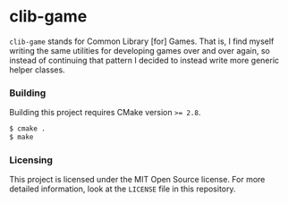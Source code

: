 # clib-game

`clib-game` stands for Common Library [for] Games. That is, I find myself
writing the same utilities for developing games over and over again, so instead
of continuing that pattern I decided to instead write more generic helper
classes.

### Building

Building this project requires CMake version `>= 2.8`.

```bash
$ cmake .
$ make
```

### Licensing

This project is licensed under the MIT Open Source license. For more detailed
information, look at the `LICENSE` file in this repository.

